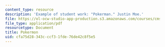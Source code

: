 ```yaml
---
content_type: resource
description: 'Example of student work: "Pokerman." Justin Moe.'
file: https://ol-ocw-studio-app-production.s3.amazonaws.com/courses/cms-608-game-design-spring-2008/cfa75d28343cccf31fde76de42c8f5e5_moe2.pdf
file_type: application/pdf
resourcetype: Document
title: Pokermon
uid: cfa75d28-343c-ccf3-1fde-76de42c8f5e5
---
```

